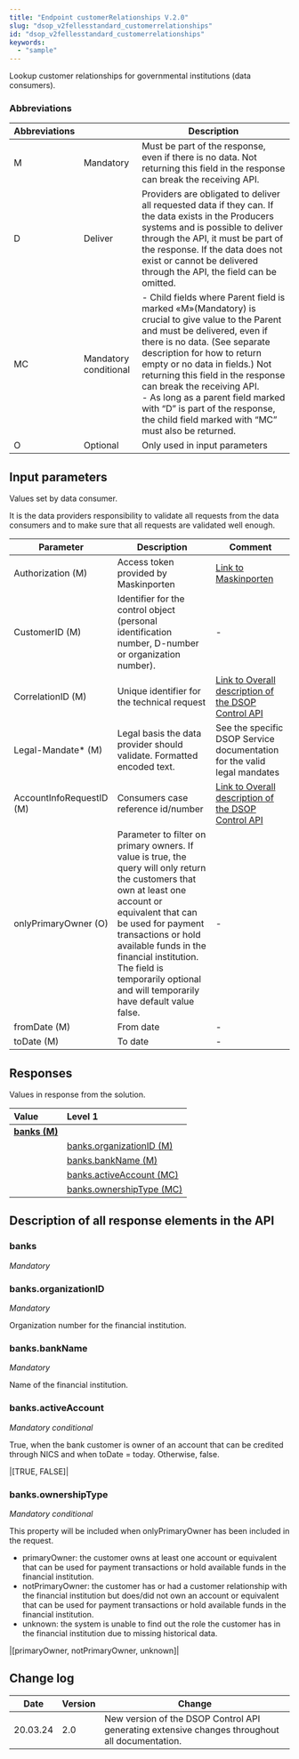 ```yaml
---
title: "Endpoint customerRelationships V.2.0"
slug: "dsop_v2fellesstandard_customerrelationships"
id: "dsop_v2fellesstandard_customerrelationships"
keywords:
  - "sample"
---
```


Lookup customer relationships for governmental institutions (data consumers). 


### Abbreviations

| Abbreviations |                       | Description                                                                                                                                                                                                                                                                                                                                                                                                                              |
|---------------|-----------------------|------------------------------------------------------------------------------------------------------------------------------------------------------------------------------------------------------------------------------------------------------------------------------------------------------------------------------------------------------------------------------------------------------------------------------------------|
| M             | Mandatory             | Must be part of the response, even if there is no data. Not returning this field in the response can break the receiving API.                                                                                                                                                                                                                                                                                                            |
| D             | Deliver               | Providers are obligated to deliver all requested data if they can. If the data exists in the Producers systems and is possible to deliver through the API, it must be part of the response. If the data does not exist or cannot be delivered through the API, the field can be omitted.                                                                                                                                                 |
| MC            | Mandatory conditional | - Child fields where Parent field is marked «M»(Mandatory) is crucial to give value to the Parent and must be delivered, even if there is no data. (See separate description for how to return empty or no data in fields.) Not returning this field in the response can break the receiving API. <br > - As long as a parent field marked with “D” is part of the response, the child field marked with “MC” must also be returned. |
| O             | Optional              | Only used in input parameters                                                                                                                                                                                                                                                                                                                                                                                                            |



## Input parameters

Values set by data consumer.

It is the data providers responsibility to validate all requests from the data consumers and to make sure that all 
requests are validated well enough. 



| Parameter                | Description                                                                                                                                                                                                                                                                                                                    | Comment                                                                                                                                   |
|--------------------------|--------------------------------------------------------------------------------------------------------------------------------------------------------------------------------------------------------------------------------------------------------------------------------------------------------------------------------|-------------------------------------------------------------------------------------------------------------------------------------------|
| Authorization (M)        | Access token provided by Maskinporten                                                                                                                                                                                                                                                                                          | [Link to Maskinporten](https:/www.digdir.no/felleslosninger/maskinporten/869)                                                            |
| CustomerID (M)           | Identifier for the control object (personal identification number, D-number or organization number).                                                                                                                                                                                                                           | -                                                                                                                                         |
| CorrelationID (M)        | Unique identifier for the technical request                                                                                                                                                                                                                                                                                    | [Link to Overall description of the DSOP Control API](/dsop_v2fellesstandard_specification_of_eoppslag) |
| Legal-Mandate* (M)       | Legal basis the data provider should validate. Formatted encoded text.                                                                                                                                                                                                                                                         | See the specific DSOP Service documentation for the valid legal mandates                                                                  |
| AccountInfoRequestID (M) | Consumers case reference id/number                                                                                                                                                                                                                                                                                             | [Link to Overall description of the DSOP Control API](/dsop_v2fellesstandard_specification_of_eoppslag) |
| onlyPrimaryOwner (O)     | Parameter to filter on primary owners. If value is true, the query will only return the customers that own at least one account or equivalent that can be used for payment transactions or hold available funds in the financial institution. The field is temporarily optional and will temporarily have default value false. | -                                                                                                                                         |
| fromDate (M)             | From date                                                                                                                                                                                                                                                                                                                      | -                                                                                                                                         |
| toDate (M)               | To date                                                                                                                                                                                                                                                                                                                        | -                                                                                                                                         |




## Responses

Values in response from the solution.


| Value                                                                                                 | Level 1                                                                                                                        | 
|:------------------------------------------------------------------------------------------------------|:-------------------------------------------------------------------------------------------------------------------------------|
| [**banks (M)**](https:/dokumentasjon.dsop.no/dsop_v2fellesstandard_customerrelationships.html#banks) |                                                                                                                                |
|                                                                                                       | [banks.organizationID (M)](https:/dokumentasjon.dsop.no/dsop_v2fellesstandard_customerrelationships.html#banksorganizationID) |
|                                                                                                       | [banks.bankName (M)](https:/dokumentasjon.dsop.no/dsop_v2fellesstandard_customerrelationships.html#banksbankname)             |     
|                                                                                                       | [banks.activeAccount (MC)](https:/dokumentasjon.dsop.no/dsop_v2fellesstandard_customerrelationships.html#banksactiveAccount)  |
|                                                                                                       | [banks.ownershipType (MC)](https:/dokumentasjon.dsop.no/dsop_v2fellesstandard_customerrelationships.html#banksownershipType)  |




## Description of all response elements in the API

### banks

*Mandatory*


### banks.organizationID

*Mandatory*

Organization number for the financial institution.


### banks.bankName

*Mandatory*

Name of the financial institution.


### banks.activeAccount

*Mandatory conditional*

True, when the bank customer is owner of an account that can be credited through NICS and when toDate = today. Otherwise, false.

|[TRUE, FALSE]|


### banks.ownershipType

*Mandatory conditional*

This property will be included when onlyPrimaryOwner has been included in the request.
* primaryOwner: the customer owns at least one account or equivalent that can be used for payment transactions or hold available funds in the financial institution. 
* notPrimaryOwner: the customer has or had a customer relationship with the financial institution but does/did not own an account or equivalent that can be used for payment transactions or hold available funds in the financial institution. 
* unknown: the system is unable to find out the role the customer has in the financial institution due to missing historical data.

|[primaryOwner, notPrimaryOwner, unknown]|




## Change log

| Date     | Version | Change                                                                                         |
|----------|---------|------------------------------------------------------------------------------------------------|
| 20.03.24 | 2.0     | New version of the DSOP Control API generating extensive changes throughout all documentation. |

